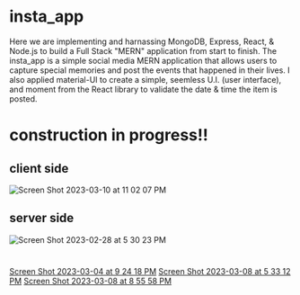 # insta_app
Here we are implementing and harnassing MongoDB, Express, React, & Node.js to build a Full Stack "MERN" application from start to finish. The insta_app is a simple social media MERN application that allows users to capture special memories and post the events that happened in their lives. I also applied material-UI to create a simple, seemless U.I. (user interface), and moment from the React library to validate the date & time the item is posted.
# construction in progress!!
## client side
![Screen Shot 2023-03-10 at 11 02 07 PM](https://user-images.githubusercontent.com/72527380/224463838-15bc9110-a1bb-4c79-ad42-da08379962cb.png)
## server side
![Screen Shot 2023-02-28 at 5 30 23 PM](https://user-images.githubusercontent.com/72527380/221996365-15ad61c8-7a8d-4cdf-aae9-09c12ec9822b.png)
#
[Screen Shot 2023-03-04 at 9 24 18 PM](https://user-images.githubusercontent.com/72527380/222938235-0a123a35-4e18-4ff7-99d9-c721ab419d40.png)
[Screen Shot 2023-03-08 at 5 33 12 PM](https://user-images.githubusercontent.com/72527380/223866610-06399f41-7e00-4dc2-949b-6c76beafbe6b.png)
[Screen Shot 2023-03-08 at 8 55 58 PM](https://user-images.githubusercontent.com/72527380/223895622-61d2e095-9838-4807-9e0a-a963e528a288.png)
